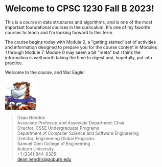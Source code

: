 
# Welcome to CPSC 1230 Fall B 2023!

This is a course in data structures and algorithms, and is one of the most
important foundational courses in the curriculum. It's one of my favorite
courses to teach and I'm looking forward to this term. 

The course begins today with Module 0, a "getting started' set of activities and
information designed to prepare you for the course content in Modules 1 through
Module 7. Module 0 may seem a bit "meta" but I think the information is well
worth taking the time to digest and, hopefully, put into practice. 

Welcome to the course, and War Eagle! 

<img src="../../../img/rags.jpg" width="100">

> Dean Hendrix  
> Associate Professor and Associate Department Chair  
> Director, CSSE Undergraduate Programs  
> Department of Computer Science and Software Engineering  
> Director, Engineering Global Programs  
> Samuel Ginn College of Engineering  
> Auburn University  
> +1 (334) 844-6305  
> dean.hendrix@auburn.edu  


